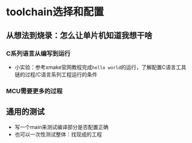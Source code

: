 # toolchain选择和配置
## 从想法到烧录：怎么让单片机知道我想干啥
### C系列语言从编写到运行
- 小实验：参考xmake官网教程完成``hello world``的运行，了解配置C语言工具链的过程/C语言系列工程运行的条件
### MCU需要更多的过程

## 通用的测试
- 写一个main来测试编译部分是否配置正确
- 也可以一次性测试整体：找现成的工程
